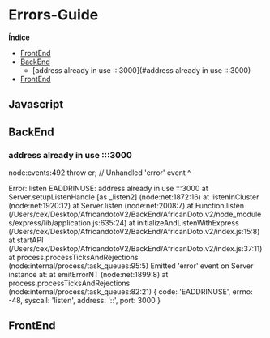 # Errors-Guide

**Índice**   

- [FrontEnd](#frontend)
- [BackEnd](#BackEnd)
  - [address already in use :::3000](#address already in use :::3000)
- [FrontEnd](#frontend)


## Javascript


## BackEnd

### address already in use :::3000
node:events:492
      throw er; // Unhandled 'error' event
      ^

Error: listen EADDRINUSE: address already in use :::3000
    at Server.setupListenHandle [as _listen2] (node:net:1872:16)
    at listenInCluster (node:net:1920:12)
    at Server.listen (node:net:2008:7)
    at Function.listen (/Users/cex/Desktop/AfricandotoV2/BackEnd/AfricanDoto.v2/node_modules/express/lib/application.js:635:24)
    at initializeAndListenWithExpress (/Users/cex/Desktop/AfricandotoV2/BackEnd/AfricanDoto.v2/index.js:15:8)
    at startAPI (/Users/cex/Desktop/AfricandotoV2/BackEnd/AfricanDoto.v2/index.js:37:11)
    at process.processTicksAndRejections (node:internal/process/task_queues:95:5)
Emitted 'error' event on Server instance at:
    at emitErrorNT (node:net:1899:8)
    at process.processTicksAndRejections (node:internal/process/task_queues:82:21) {
  code: 'EADDRINUSE',
  errno: -48,
  syscall: 'listen',
  address: '::',
  port: 3000
}


## FrontEnd
